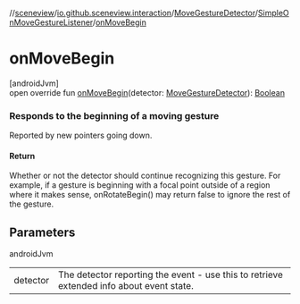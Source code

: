 //[sceneview](../../../../index.md)/[io.github.sceneview.interaction](../../index.md)/[MoveGestureDetector](../index.md)/[SimpleOnMoveGestureListener](index.md)/[onMoveBegin](on-move-begin.md)

# onMoveBegin

[androidJvm]\
open override fun [onMoveBegin](on-move-begin.md)(detector: [MoveGestureDetector](../index.md)): [Boolean](https://kotlinlang.org/api/latest/jvm/stdlib/kotlin/-boolean/index.html)

###  Responds to the beginning of a moving gesture

Reported by new pointers going down.

#### Return

Whether or not the detector should continue recognizing this gesture. For example, if a gesture is beginning with a focal point outside of a region where it makes sense, onRotateBegin() may return false to ignore the rest of the gesture.

## Parameters

androidJvm

| | |
|---|---|
| detector | The detector reporting the event - use this to retrieve extended info about event state. |
